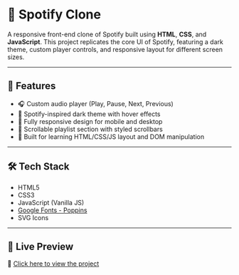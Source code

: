 # 🎵 Spotify Clone

A responsive front-end clone of Spotify built using **HTML**, **CSS**, and **JavaScript**. This project replicates the core UI of Spotify, featuring a dark theme, custom player controls, and responsive layout for different screen sizes.

---

## 🌟 Features

- 🎧 Custom audio player (Play, Pause, Next, Previous)
- 🎨 Spotify-inspired dark theme with hover effects
- 📱 Fully responsive design for mobile and desktop
- 📂 Scrollable playlist section with styled scrollbars
- 🧠 Built for learning HTML/CSS/JS layout and DOM manipulation

---

## 🛠️ Tech Stack

- HTML5
- CSS3
- JavaScript (Vanilla JS)
- [Google Fonts - Poppins](https://fonts.google.com/specimen/Poppins)
- SVG Icons

---

## 🚀 Live Preview

🔗 [Click here to view the project]( https://parth0904.github.io/Spotify/)


